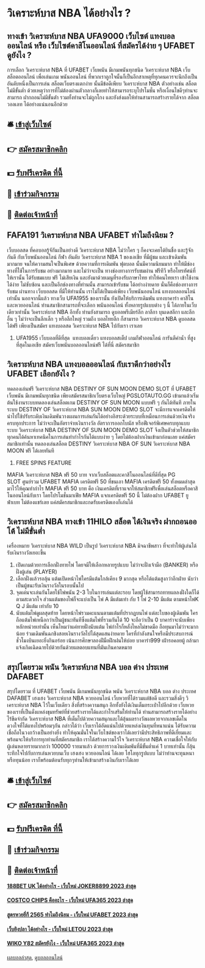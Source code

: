 # วิเคราะห์บาส NBA ได้อย่างไร ?
## ทางเข้า วิเคราะห์บาส NBA UFA9000 เว็บไซต์ แทงบอลออนไลน์ หรือ เว็บไซต์คาสิโนออนไลน์ ที่สมัครได้ง่าย ๆ UFABET ดูยังไง ?
การเลือก วิเคราะห์บาส NBA ที่ UFABET เว็บพนัน มีเกมพนันทุกชนิด วิเคราะห์บาส NBA เว็บสล็อตออนไลน์ เพื่อเล่นเกม พนันออนไลน์ ที่พวกเราถูกใจนั้นก็เป็นอีกสาเหตุที่ทุกคนควรจะนึกถึงเป็นอันดับหนึ่งเป็นการเล่น สล็อตเว็บตรงแตกง่าย นั้นมีข้อดีเพียบ วิเคราะห์บาส NBA ตัวอย่างเช่น สล็อตไม่มีขั้นต่ำ ด้วยเหตุว่าการที่ไม่ต้องผ่านตัวกลางก็เลยทำให้สามารถระบุโปรโมชั่น หรือเงื่อนไขดีๆท่านจะสามารถ ฝากถอนไม่มีขั้นต่ํา รวมทั้งท่านจะไม่ถูกโกง และยังส่งผลให้ท่านสามารถสร้างรายได้จาก สล็อตวอลเลท ได้อย่างแน่นอนอีกด้วย

## 🛎 [เข้าสู่เว็บไซต์](https://bit.ly/3SdLNi2)
## 👉 [สมัครสมาชิกคลิก](https://bit.ly/3SdLNi2)
## 💵 [รับฟรีเครดิต ที่นี้](https://bit.ly/3dyRKHj)
## 👑 [เข้าร่วมกิจกรรม](https://bit.ly/3dyRKHj)
## 📱 [ติดต่อเจ้าหน้าที่](https://bit.ly/3dyRKHj)

## FAFA191 วิเคราะห์บาส NBA UFABET ทำไมถึงนิยม ?
เว็บบอลสด ที่คอบอลรู้จักันเป็นอย่างดี วิเคราะห์บาส NBA ไม่ว่าใคร ๆ ก็คงจะเคยได้ยินชื่อ และรู้จักกันดี กับเว็บพนันออนไลน์ กีฬา อันดับ วิเคราะห์บาส NBA 1 ของเอเชีย ที่มีผู้ชม และเข้าเดิมพันมากมาย จนให้ความสนใจเป็นพิเศษ ด้วยความที่การเดิมพัน ฟุตบอล นั้นมีความนิยมมาก ทำให้มีช่องทางที่ใช้ในการรับชม อย่างมากมาย และไม่ว่าจะเป็น ทางช่องทางการรับชมผ่าน ฟรีทีวี หรือโทรทัศน์ที่ให้เรานั้น ได้รับชมแบบ ฟรี ไม่เสียเงิน และยังมาด้วยเมนูที่รองรับภาษาไทย ทำให้คนไทยเรา เข้าใช้งานได้ง่าย ไม่ซับซ้อน และเป็นอีกช่องทางที่ท่านนั้น สามารถเข้ารับชม ได้อย่างง่ายดาย นั่นก็คือช่องทางการรับชม ผ่านทาง เว็บบอลสด ที่มีให้ท่านนั้น เราไม่ได้เป็นแค่เพียง เว็บพนันออนไลน์ แทงบอลออนไลน์ เท่านั้น นอกจากนี้แล้ว ทางเว็บ UFA1955 ของเรานั้น ยังเปิดให้บริการเดิมพัน แทงบาคาร่า คาสิโน และหวยออนไลน์ ท่านสมาชิกสามารถที่จะเลือก พนันออนไลน์ ทั้งหลายรูปแบบต่าง ๆ นี้ ได้ภายในเว็บเดียวเท่านั้น วิเคราะห์บาส NBA อีกทั้ง ท่านยังสามารถ ดูบอลพรีเมียร์ลีก ลาลีกา บุนเดสลีกา และลีกอื่น ๆ ไม่ว่าจะเป็นลีกเล็ก ๆ หรือลีกใหญ่ รวมถึง บอลไทยลีก ก็สามารถ วิเคราะห์บาส NBA ดูบอลสด ได้ฟรี เพียงเป็นสมัคร แทงบอลสด วิเคราะห์บาส NBA ไปกับเรา เราเลย
1. UFA1955 เว็บบอลที่ดีที่สุด  แทงบอลเดี่ยว แทงบอลสเต็ป เกมกีฬาออนไลน์ การันตีค่าน้ำ ที่สูงที่สุดในเอเชีย สมัครเว็บพนันบอลออนไลน์ฟรี ได้ที่นี่ สมัครสมาชิก

## วิเคราะห์บาส NBA แทงบอลออนไลน์ กับเราดีกว่าอย่างไร UFABET เลือกยังไง ?
ทดลองเล่นฟรี วิเคราะห์บาส NBA DESTINY OF SUN MOON DEMO SLOT ที่ UFABET เว็บพนัน มีเกมพนันทุกชนิด เพียงสมัครสมาชิกเว็บตรงเว็บใหญ่ PGSLOTAUTO.GG เข้ามาแล้วเริ่มต้นใช้งานระบบทดลองเล่นสล็อตเกม DESTINY OF SUN MOON แบบฟรี ๆ กันได้ทันที ภายในระบบ DESTINY OF วิเคราะห์บาส NBA SUN MOON DEMO SLOT จะมีการแจกเครดิตให้นำไปใช้ปรับระดับเงินเดิมพันวางแผนการเล่นกันได้อย่างอิสระด้วยระบบที่เหมือนการเล่นด้วยเงินจริงครบทุกประการ ไม่ว่าจะเป็นอัตราจ่ายเงินรางวัล อัตราการออกโบนัส หรือฟีเจอร์พิเศษครบทุกแบบ ระบบ วิเคราะห์บาส NBA DESTINY OF SUN MOON DEMO SLOT จึงเป็นตัวช่วยให้สมาชิกทุกคนได้ค้นหาเทคนิคในการเล่นทำกำไรกันได้แบบง่าย ๆ โดยไม่ต้องฝากเงินเข้ามาก่อนเลย แค่สมัครสมาชิกเท่านั้น ทดลองเล่นสล็อต DESTINY วิเคราะห์บาส NBA OF SUN วิเคราะห์บาส NBA MOON ฟรี ได้เลยทันที
1. FREE SPINS FEATURE

MAFIA วิเคราะห์บาส NBA ฟรี 50 บาท จากเว็บสล็อตและคาสิโนออนไลน์ที่ดีที่สุด PG SLOT ศูนย์รวม UFABET MAFIA เครดิตฟรี 50 ที่ขนเอา MAFIA เครดิตฟรี 50 ทั้งหมดล่าสุดมาไว้ให้คุณทำกำไร MAFIA ฟรี 50 บาท คือ เงินเครดิตที่เราแจกให้สมาชิกฟรีเพื่อเล่นสล็อตหรือคาสิโนออนไลน์กับเรา โดยโปรโมชั่นมาเฟีย MAFIA แจกเครดิตฟรี 50 นี้ ไม่ต้องฝาก UFABET ยูฟ่าเบท ไม่ต้องแชร์เลย แค่สมัครสมาชิกและกดรับเครดิตเองก็เล่นได้

## วิเคราะห์บาส NBA ทางเข้า 11HILO สล็อต ได้เงินจริง ฝากถอนออโต้ ไม่มีขั่นต่ำ
เครื่องหมาย วิเคราะห์บาส NBA WILD เป็นรูป วิเคราะห์บาส NBA มิจฉาชีพสาว ที่จะทำให้ผู้เล่นได้รับเงินรางวัลเยอะขึ้น
1. เปิดเกมด้วยการเลือกฝั่งทายไพ่ โดยจมีให้เลือกหลายรูปแบบ ไม่ว่าจะฝั่งเจ้ามือ (BANKER) หรือฝั่งผู้เล่น (PLAYER)
2. เลือกฝั่งแล้วรอลุ้น แต้มเปิดหน้าไพ่ใครมีแต้มใกล้เคียง 9 มากสุด หรือได้แต้มสูงกว่าอีกฝ่าย นับว่าเป็นผู้ชนะรับเงินรางวัลในรอบนั้นไป
3. จุดเด่นจะเล่นกันโดยใช้ไพ่พนัน 2-3 ใบในการเล่นแต่ละรอบ โดยผู้ใช้สามารถทายผลลงฝั่งใดก็ได้ตามสะดวกใจ ส่วนแต้มของไพ่ก็จะแบ่งเป็น ไพ่ A มีแต้มเท่า กับ 1 ไพ่ 2-10 มีแต้ม ตามหน้าไพ่K Q J มีแต้ม เท่ากับ 10
4. นับแต้มไพ่ดูผลสุดท้าย โดยหน้าไพ่รวมคะแนนตามแต้มที่ปรากฎบนไพ่ แต่ละใบของผู้เดิมพัน ใครถือแต้มไพ่เหนือกว่าเป็นผู้ชนะทันทีซึ่งแต้มไพ่ที่รวมกันได้ 10 จะถือว่าเป็น 0 บาคาร่าจะนับเพียงหลักหน่วยเท่านั้น เห็นไหมว่าแค่ทายฝั่งนับแต้ม ไพ่กำไรก็หลั่งไหลไม่ขาดมือ ถือทุนมาไม่ว่าจะมากน้อย ร่วมเดิมพันฉกชิงสอยเงินรางวัลไปได้สุดแสนง่ายดาย ใครที่กำลังสนใจหรือมีประสบการณ์ชั่วโมงบินเยอะยิ่งกินอร่อย เน้นการศึกษาลองฝีมือฝึกฝนให้บ่อย บาคาร่า999 เฝ้ารอคอยผู้ กล้ามาแจ้งเกิดเฉิดฉายไปด้วยกันด้วยผลตอบแทนที่มันเกินคาดหมาย

## สรุปโดยรวม พนัน วิเคราะห์บาส NBA บอล ต่าง ประเทศ DAFABET
สรุปโดยรวม ที่ UFABET เว็บพนัน มีเกมพนันทุกชนิด พนัน วิเคราะห์บาส NBA บอล ต่าง ประเทศ DAFABET เฮงเฮง วิเคราะห์บาส NBA หวยออนไลน์ เว็บหวยที่ได้รวมแต่ข้อดี และรวมสิ่งดีๆ วิเคราะห์บาส NBA ไว้ในเว็บเดียว สิ่งที่สร้างความสนุก อีกทั้งยังได้เงินเต็มกระเป๋าไปอีกด้วย เว็บหวยของเราที่เป็นดั่งแหล่งขุมทรัพย์ที่ช่วยสร้างรายได้และกำไรเสริมให้ท่านได้ ท่านสามารถสร้างรายได้อย่างไร้ขีดจำกัด วิเคราะห์บาส NBA ที่เต็มไปด้วยความสนุกและได้ลุ้นผลรางวัลผลหวยจากเลขเด็ดในดวงใจที่ได้แทงไปพร้อมๆกัน กล่าวได้ว่า เว็บเราได้อัดแน่นไปด้วยแหล่งเงินทุนที่หนาแน่น ได้รับความเชื่อถือในวงกว้างเป็นอย่างยิ่ง ทำให้คุณมั่นใจในเว็บไซต์ของเราได้เลยว่ามีประสิทธิภาพที่ดีเยี่ยมและพร้อมจะให้บริการทุกท่านที่สมัครสมาชิก เราได้สร้างความไว้ใจ วิเคราะห์บาส NBA ความเชื่อใจให้กับผู้เล่นหลายรายมากกว่า 100000 รายมาแล้ว ด้วยการวางเงินเดิมพันที่มีขั้นต่ำแค่ 1 บาทเท่านั้น ก็ลุ้นระทึกใจไปกับการเล่นหวยบนเว็บ เฮงเฮง หวยออนไลน์ ได้เลย ไฮโลทุกรูปแบบ ไม่ว่าท่านจะทุนหนาหรือทุนน้อย เราก็พร้อมต้อนรับทุกๆท่านให้เข้ามาสร้างเงินกับเราได้เลย

## 🛎 [เข้าสู่เว็บไซต์](https://bit.ly/3SdLNi2)
## 👉 [สมัครสมาชิกคลิก](https://bit.ly/3SdLNi2)
## 💵 [รับฟรีเครดิต ที่นี้](https://bit.ly/3dyRKHj)
## 👑 [เข้าร่วมกิจกรรม](https://bit.ly/3dyRKHj)
## 📱 [ติดต่อเจ้าหน้าที่](https://bit.ly/3dyRKHj)

#### [188BET UK ได้อย่างไร - เว็บใหม่ JOKER8899 2023 ล่าสุด](https://atom.io/themes/188bet%20uk%20ได้อย่างไร%20-%20เว็บใหม่%20joker8899%202023%20ล่าสุด)
#### [COSTCO CHIPS คืออะไร - เว็บใหม่ UFA365 2023 ล่าสุด](https://atom.io/themes/costco%20chips%20คืออะไร%20-%20เว็บใหม่%20ufa365%202023%20ล่าสุด)
#### [สูตรหวยยี่กี 2565 ทำไมถึงนิยม - เว็บใหม่ UFABET 2023 ล่าสุด](https://atom.io/themes/สูตรหวยยี่กี%202565%20ทำไมถึงนิยม%20-%20เว็บใหม่%20ufabet%202023%20ล่าสุด)
#### [เว็บยิงปลา ได้อย่างไร - เว็บใหม่ LETOU 2023 ล่าสุด](https://atom.io/themes/เว็บยิงปลา%20ได้อย่างไร%20-%20เว็บใหม่%20letou%202023%20ล่าสุด)
#### [WIKO Y82 สมัครยังไง - เว็บใหม่ UFA365 2023 ล่าสุด](https://atom.io/themes/wiko%20y82%20สมัครยังไง%20-%20เว็บใหม่%20ufa365%202023%20ล่าสุด)

[ผลบอลล่าสุด](https://siamsport.tv "ผลบอลล่าสุด"), [ดูบอลออนไลน์](https://siamsport.tv/ดูบอลสด "ดูบอลออนไลน์")